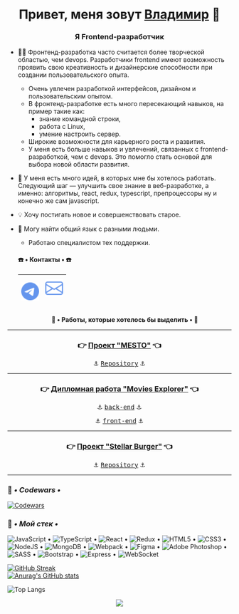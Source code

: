<h1 align="center">Привет, меня зовут <a href="https://vk.com/c4ctys" target="_blank">Владимир</a> 👋

<h3 align="center">Я Frontend-разработчик</h3>

+ 👨‍💻 Фронтенд-разработка часто считается более творческой областью, чем devops. Разработчики frontend имеют возможность проявить свою креативность и дизайнерские способности при создании пользовательского опыта.
  -  Очень увлечен разработкой интерфейсов, дизайном и пользовательским опытом.
  -  В фронтенд-разработке есть много пересекающий навыков, на пример такие как:
      + знание командной строки,
      + работа с Linux,
      + умение настроить сервер.
  - Широкие возможности для карьерного роста и развития.
  - У меня есть больше навыков и увлечений, связанных с frontend-разработкой, чем с devops. Это помогло стать основой для выбора новой области развития.
+ 💞 У меня есть много идей, в которых мне бы хотелось работать. Следующий шаг — улучшить свое знание в веб-разработке, а именно: алгоритмы, react, redux, typescript, препроцессоры ну и конечно же сам javascript.
+ 💡 Хочу постигать новое и совершенствовать старое.
+ 🤝 Могу найти общий язык с разными людьми.
  - Работаю специалистом тех поддержки.
  

  <h4> ☎️ • Контакты • ☎️ </h4>
  
  | <p><a href="https://t.me/khortys" target="_blank" rel="noreferrer"><img src="./telegram.svg" alt="telegram" width="40" height="40" /></a> | <a href="mailto:cactys95@yandex.ru" target="_blank" rel="noreferrer"><img src="./envelope.svg" alt="e-mail" width="40" height="40" /></a></p> |
  |---|---|

  **<p align="center">💾 • Работы, которые хотелось бы выделить • 💾</p>**
  
___
  <h3 align="center">👉 <a href="https://mesto.khortys.space/" target="_blank">Проект "MESTO"</a> 👈</h3>
  <p align="center">⚓ <a href="https://github.com/cactys/react-mesto-api-full/" target="_blank"><kbd>Repository</kbd></a> ⚓</p>
  
___
  
  <h3 align="center">👉 <a href="https://movies.khortys.space/" target="_blank">Дипломная работа "Movies Explorer"</a> 👈</h3>
  <p align="center">⚓ <a href="https://github.com/cactys/movies-explorer-api/" target="_blank"><kbd>back-end</kbd></a> ⚓</p>
  <p align="center">⚓ <a href="https://github.com/cactys/movies-explorer-frontend/" target="_blank"><kbd>front-end</kbd></a> ⚓</p>
  
___
  <h3 align="center">👉 <a href="https://stellar.khortys.space/" target="_blank">Проект "Stellar Burger"</a> 👈</h3>
  <p align="center">⚓ <a href="https://github.com/cactys/react-burger" target="_blank"><kbd>Repository</kbd></a> ⚓</p>
  
___

### 🔧 ***• Codewars •***
[![Codewars](https://www.codewars.com/users/khortys/badges/large)](https://www.codewars.com/users/khortys)

### 🔨 ***• Мой стек •***
![JavaScript](https://img.shields.io/badge/javascript-%23323330.svg?style=for-the-badge&logo=javascript&logoColor=%23F7DF1E) • ![TypeScript](https://img.shields.io/badge/TypeScript-007ACC?style=for-the-badge&logo=typescript&logoColor=white) • ![React](https://img.shields.io/badge/react-%2320232a.svg?style=for-the-badge&logo=react&logoColor=%2361DAFB) • ![Redux](https://img.shields.io/badge/redux-%23593d88.svg?style=for-the-badge&logo=redux&logoColor=white) • ![HTML5](https://img.shields.io/badge/html5-%23E34F26.svg?style=for-the-badge&logo=html5&logoColor=white) • ![CSS3](https://img.shields.io/badge/css3-%231572B6.svg?style=for-the-badge&logo=css3&logoColor=white) • ![NodeJS](https://img.shields.io/badge/node.js-6DA55F?style=for-the-badge&logo=node.js&logoColor=white) • ![MongoDB](https://img.shields.io/badge/-MongoDB-%231abd48?style=for-the-badge&logo=mongodb&logoColor=white) • ![Webpack](https://img.shields.io/badge/-Webpack-%2323c1fa?style=for-the-badge&logo=webpack&logoColor=white) • ![Figma](https://img.shields.io/badge/figma-%23F24E1E.svg?style=for-the-badge&logo=figma&logoColor=white) • ![Adobe Photoshop](https://img.shields.io/badge/adobe%20photoshop-%2331A8FF.svg?style=for-the-badge&logo=adobe%20photoshop&logoColor=white) • ![SASS](https://img.shields.io/badge/SASS-hotpink.svg?style=for-the-badge&logo=SASS&logoColor=white) • ![Bootstrap](https://img.shields.io/badge/bootstrap-%23563D7C.svg?style=for-the-badge&logo=bootstrap&logoColor=white) • ![Express](https://img.shields.io/badge/-Express-%238f8d10?style=for-the-badge&logo=express&logoColor=white) • ![WebSocket](https://img.shields.io/badge/WebSocket-BD081C?style=for-the-badge&logoColor=white)


  [![GitHub Streak](http://github-readme-streak-stats.herokuapp.com?user=cactys&theme=merko&hide_border=true&locale=ru&date_format=M%20j%5B%2C%20Y%5D&background=07086A&stroke=0711DD&ring=DD9124&fire=DD6519)](https://git.io/streak-stats)  
  [![Anurag's GitHub stats](https://github-readme-stats.vercel.app/api?username=cactys)](https://github.com/anuraghazra/github-readme-stats)

  ![Top Langs](https://github-readme-stats.vercel.app/api/top-langs/?username=cactys&layout=compact)
  
<p align="center">
  <img src="https://profile-counter.glitch.me/cactys/count.svg" />
</p>
